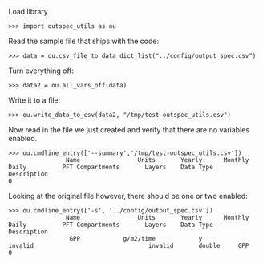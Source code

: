 Load library

    >>> import outspec_utils as ou

Read the sample file that ships with the code:

    >>> data = ou.csv_file_to_data_dict_list("../config/output_spec.csv")

Turn everything off:

    >>> data2 = ou.all_vars_off(data)

Write it to a file:

    >>> ou.write_data_to_csv(data2, "/tmp/test-outspec_utils.csv")

Now read in the file we just created and verify that there are no variables
enabled.

    >>> ou.cmdline_entry(['--summary','/tmp/test-outspec_utils.csv'])
                    Name                Units       Yearly      Monthly        Daily          PFT Compartments       Layers    Data Type     Description
    0

Looking at the original file however, there should be one or two enabled:

    >>> ou.cmdline_entry(['-s', '../config/output_spec.csv'])
                    Name                Units       Yearly      Monthly        Daily          PFT Compartments       Layers    Data Type     Description
                     GPP            g/m2/time            y                   invalid                                invalid       double     GPP
    0